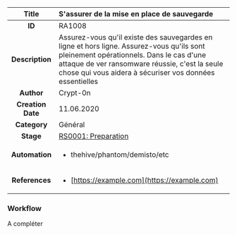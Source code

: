 | Title                       | S'assurer de la mise en place de sauvegarde         |
|:---------------------------:|:--------------------|
| **ID**                      | RA1008            |
| **Description**             | Assurez-vous qu'il existe des sauvegardes en ligne et hors ligne. Assurez-vous qu'ils sont pleinement opérationnels. Dans le cas d'une attaque de ver ransomware réussie, c'est la seule chose qui vous aidera à sécuriser vos données essentielles   |
| **Author**                  | Crypt-0n        |
| **Creation Date**           | 11.06.2020 |
| **Category**                | Général      |
| **Stage**                   |[RS0001: Preparation](../Response_Stages/RS0001.md)| 
| **Automation** |<ul><li>thehive/phantom/demisto/etc</li></ul>|
| **References** |<ul><li>[https://example.com](https://example.com)</li></ul>|

### Workflow

A compléter 
